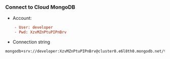 ### Connect to Cloud MongoDB

* Account:

~~~ini
    - User: developer
    - Pwd: XzvMZnPtuPIPnBrv
~~~

* Connection string

~~~bash
mongodb+srv://developer:XzvMZnPtuPIPnBrv@cluster0.e6l8th0.mongodb.net/test
~~~
